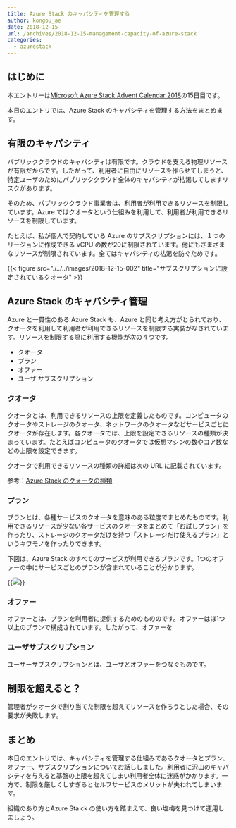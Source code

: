 ```yaml
---
title: Azure Stack のキャパシティを管理する
author: kongou_ae
date: 2018-12-15
url: /archives/2018-12-15-management-capacity-of-azure-stack
categories:
  - azurestack
---
```


## はじめに

本エントリーは[Microsoft Azure Stack Advent Calendar 2018](https://qiita.com/advent-calendar/2018/azure-stack)の15日目です。

本日のエントリでは、Azure Stack のキャパシティを管理する方法をまとめます。

## 有限のキャパシティ

パブリッククラウドのキャパシティは有限です。クラウドを支える物理リソースが有限だからです。したがって、利用者に自由にリソースを作らせてしまうと、特定ユーザのためにパブリッククラウド全体のキャパシティが枯渇してしますリスクがあります。

そのため、パブリッククラウド事業者は、利用者が利用できるリソースを制限しています。Azure ではクオータという仕組みを利用して、利用者が利用できるリソースを制限しています。

たとえば、私が個人で契約している Azure のサブスクリプションには、１つのリージョンに作成できる vCPU の数が20に制限されています。他にもさまざまなリソースが制限されています。全てはキャパシティの枯渇を防ぐためです。

{{< figure src="./../../images/2018-12-15-002" title="サブスクリプションに設定されているクオータ" >}}
 
## Azure Stack のキャパシティ管理

Azure と一貫性のある Azure Stack も、Azure と同じ考え方がとられており、クオータを利用して利用者が利用できるリソースを制限する実装がなされています。リソースを制限する際に利用する機能が次の４つです。

* クオータ
* プラン
* オファー
* ユーザ サブスクリプション

### クオータ

クオータとは、利用できるリソースの上限を定義したものです。コンピュータのクオータやストレージのクオータ、ネットワークのクオータなどサービスごとにクオータが存在します。各クオータでは、上限を設定できるリソースの種類が決まっています。たとえばコンピュータのクオータでは仮想マシンの数やコア数などの上限を設定できます。



クオータで利用できるリソースの種類の詳細は次の URL に記載されています。

参考：[Azure Stack のクォータの種類](https://docs.microsoft.com/ja-jp/azure/azure-stack/azure-stack-quota-types)

### プラン
 
ブランとは、各種サービスのクオータを意味のある粒度でまとめたものです。利用できるリソースが少ない各サービスのクオータをまとめて「お試しプラン」を作ったり、ストレージのクオータだけを持つ「ストレージだけ使えるプラン」というキワモノを作ったりできます。

下図は、Azure Stack のすべてのサービスが利用できるプランです。1つのオファーの中にサービスごとのプランが含まれていることが分かります。

{{<img src="./../../images/2018-12-15-003.png">}}



### オファー

オファーとは、プランを利用者に提供するためのもののです。オファーはほ1つ以上のプランで構成されています。したがって、オファーを


### ユーザサブスクリプション

ユーザーサブスクリプションとは、ユーザとオファーをつなぐものです。

## 制限を超えると？

管理者がクオータで割り当てた制限を超えてリソースを作ろうとした場合、その要求が失敗します。


## まとめ

本日のエントリでは、キャパシティを管理する仕組みであるクオータとプラン、オファー、サブスクリプションについてお話ししました。利用者に沢山のキャパシティを与えると基盤の上限を超えてしまい利用者全体に迷惑がかかります。一方で、制限を厳しくしすぎるとセルフサービスのメリットが失われてしまいます。

組織のあり方とAzure Sta ck の使い方を踏まえて、良い塩梅を見つけて運用しましょう。
